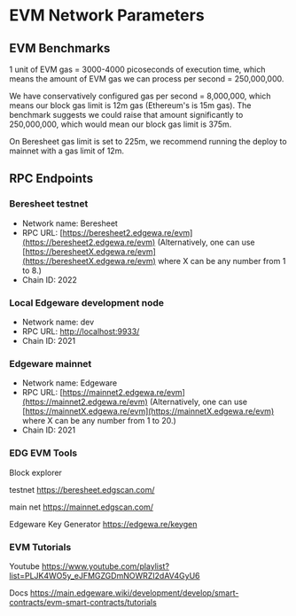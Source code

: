 # EVM Network Parameters

## EVM Benchmarks

1 unit of EVM gas = 3000-4000 picoseconds of execution time, which means the amount of EVM gas we can process per second = 250,000,000.

We have conservatively configured gas per second = 8,000,000, which means our block gas limit is 12m gas (Ethereum's is 15m gas). The benchmark suggests we could raise that amount significantly to 250,000,000, which would mean our block gas limit is 375m.

On Beresheet gas limit is set to 225m, we recommend running the deploy to mainnet with a gas limit of 12m.


## RPC Endpoints

### Beresheet testnet
* Network name: Beresheet
* RPC URL: [https://beresheet2.edgewa.re/evm](https://beresheet2.edgewa.re/evm) \(Alternatively, one can use [https://beresheetX.edgewa.re/evm](https://beresheetX.edgewa.re/evm) where X can be any number from 1 to 8.\)
* Chain ID: 2022

### Local Edgeware development node

* Network name: dev
* RPC URL: [http://localhost:9933/](http://localhost:9933/)
* Chain ID: 2021

### Edgeware mainnet

* Network name: Edgeware
* RPC URL: [https://mainnet2.edgewa.re/evm](https://mainnet2.edgewa.re/evm) \(Alternatively, one can use [https://mainnetX.edgewa.re/evm](https://mainnetX.edgewa.re/evm) where X can be any number from 1 to 20.\)
* Chain ID: 2021

### EDG EVM Tools

Block explorer 

testnet
https://beresheet.edgscan.com/

main net
https://mainnet.edgscan.com/

Edgeware Key Generator
https://edgewa.re/keygen

### EVM Tutorials

Youtube
https://www.youtube.com/playlist?list=PLJK4WO5y_eJFMGZGDmNOWRZI2dAV4GyU6

Docs
https://main.edgeware.wiki/development/develop/smart-contracts/evm-smart-contracts/tutorials
